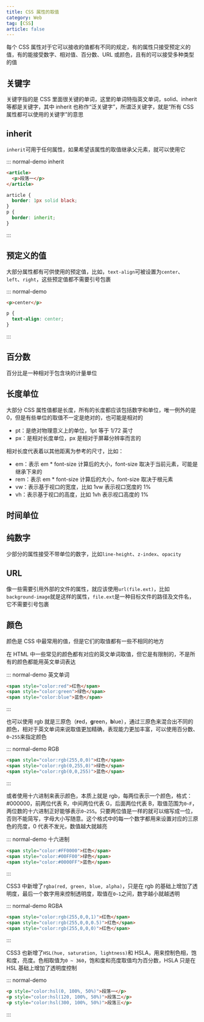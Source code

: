 ```yaml
---
title: CSS 属性的取值
category: Web
tag: [CSS]
article: false
---
```


每个 CSS 属性对于它可以接收的值都有不同的规定，有的属性只接受预定义的值，有的能接受数字、相对值、百分数、URL 或颜色，且有的可以接受多种类型的值

## 关键字

关键字指的是 CSS 里面很关键的单词，这里的单词特指英文单词，solid、inherit 等都是关键字，其中 inherit 也称作“泛关键字”，所谓泛关键字，就是“所有 CSS 属性都可以使用的关键字”的意思

## inherit

`inherit`可用于任何属性，如果希望该属性的取值继承父元素，就可以使用它

::: normal-demo inherit

```html
<article>
  <p>段落一</p>
</article>
```

```css
article {
  border: 1px solid black;
}
p {
  border: inherit;
}
```

:::

## 预定义的值

大部分属性都有可供使用的预定值，比如，`text-align`可被设置为`center`、`left`、`right`，这些预定值都不需要引号包裹

::: normal-demo

```html
<p>center</p>
```

```css
p {
  text-align: center;
}
```

:::

## 百分数

百分比是一种相对于包含块的计量单位

## 长度单位

大部分 CSS 属性值都是长度，所有的长度都应该包括数字和单位，唯一例外的是 0，但是有些单位的取值不一定是绝对的，也可能是相对的

+ pt：是绝对物理意义上的单位，1pt 等于 1/72 英寸
+ px：是相对长度单位，px 是相对于屏幕分辨率而言的

相对长度代表着以其他距离为参考的尺寸，比如：

+ em：表示 em * font-size 计算后的大小，font-size 取决于当前元素，可能是继承下来的
+ rem：表示 em * font-size 计算后的大小，font-size 取决于根元素
+ vw：表示基于视口的宽度，比如 1vw 表示视口宽度的 1%
+ vh：表示基于视口的高度，比如 1vh 表示视口高度的 1%

## 时间单位

## 纯数字

少部分的属性接受不带单位的数字，比如`line-height`、`z-index`、`opacity`

## URL

像一些需要引用外部的文件的属性，就应该使用`url(file.ext)`，比如`background-image`就是这样的属性，`file.ext`是一种目标文件的路径及文件名，它不需要引号包裹

## 颜色

颜色是 CSS 中最常用的值，但是它们的取值都有一些不相同的地方

在 HTML 中一些常见的颜色都有对应的英文单词取值，但它是有限制的，不是所有的颜色都能用英文单词表达

::: normal-demo 英文单词

```html
<span style="color:red">红色</span>
<span style="color:green">绿色</span>
<span style="color:blue">蓝色</span>
```

:::

也可以使用 rgb 就是三原色（**r**ed，**g**reen，**b**lue），通过三原色来混合出不同的颜色，相对于英文单词来说取值更加精确，表现能力更加丰富，可以使用百分数、`0~255`来指定颜色

::: normal-demo RGB

```html
<span style="color:rgb(255,0,0)">红色</span>
<span style="color:rgb(0,255,0)">绿色</span>
<span style="color:rgb(0,0,255)">蓝色</span>
```

:::

或者使用十六进制来表示颜色，本质上就是 rgb，每两位表示一个颜色，格式：#000000，前两位代表 R，中间两位代表 G，后面两位代表 B，取值范围为`0~F`，两位数的十六进制正好能够表示`0~255`。只要两位值是一样的就可以缩写成一位，否则不能简写，字母大小写随意。这个格式中的每一个数字都用来设置对应的三原色的亮度，0 代表不发光，数值越大就越亮

::: normal-demo 十六进制

```html
<span style="color:#FF0000">红色</span>
<span style="color:#00FF00">绿色</span>
<span style="color:#0000FF">蓝色</span>
```

:::

CSS3 中新增了`rgba(red, green, blue, alpha)`，只是在 rgb 的基础上增加了透明度，最后一个数字用来控制透明度，取值在`0~1`之间，数字越小就越透明

::: normal-demo RGBA

```html
<span style="color:rgb(255,0,0,1)">红色</span>
<span style="color:rgb(255,0,0,0.5)">红色</span>
<span style="color:rgb(255,0,0,0)">红色</span>
```

:::

CSS3 也新增了`HSL(hue, saturation, lightness)`和 HSLA，用来控制色相，饱和度，亮度。色相取值为`0 ~ 360`，饱和度和亮度取值均为百分数，HSLA 只是在 HSL 基础上增加了透明度控制

::: normal-demo

```html
<p style="color:hsl(0, 100%, 50%)">段落一</p>
<p style="color:hsl(120, 100%, 50%)">段落二</p>
<p style="color:hsl(300, 100%, 50%)">段落三</p>
```

:::
